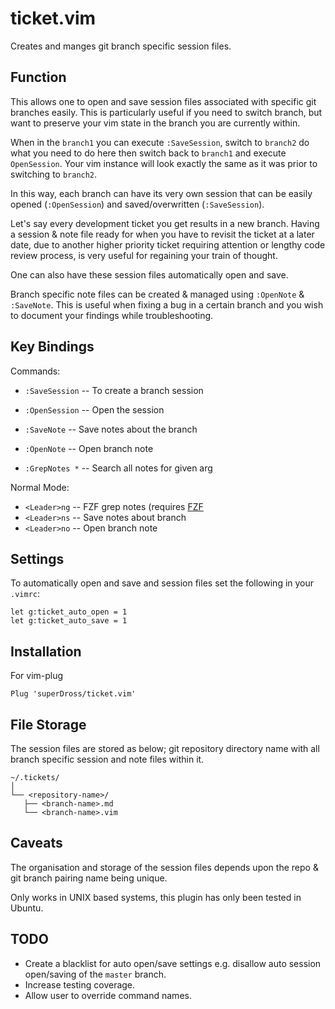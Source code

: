 # ticket.vim

Creates and manges git branch specific session files.

## Function

This allows one to open and save session files associated with specific git branches easily. This is particularly useful if you need to switch branch, but want to preserve your vim state in the branch you are currently within.

When in the `branch1` you can execute `:SaveSession`, switch to `branch2` do what you need to do here then switch back to `branch1` and execute `OpenSession`. Your vim instance will look exactly the same as it was prior to switching to `branch2`.

In this way, each branch can have its very own session that can be easily opened (`:OpenSession`) and saved/overwritten (`:SaveSession`).

Let's say every development ticket you get results in a new branch. Having a session & note file ready for when you have to revisit the ticket at a later date, due to another higher priority ticket requiring attention or lengthy code review process, is very useful for regaining your train of thought.

One can also have these session files automatically open and save.

Branch specific note files can be created & managed using `:OpenNote` & `:SaveNote`. This is useful when fixing a bug in a certain branch and you wish to document your findings while troubleshooting.

## Key Bindings

Commands:

- `:SaveSession` -- To create a branch session 

- `:OpenSession` -- Open the session

- `:SaveNote` -- Save notes about the branch

- `:OpenNote` -- Open branch note

- `:GrepNotes *` -- Search all notes for given arg


Normal Mode:

- `<Leader>ng` -- FZF grep notes (requires [FZF](https://github.com/junegunn/fzf.vim)
- `<Leader>ns` -- Save notes about branch
- `<Leader>no` -- Open branch note

## Settings

To automatically open and save and session files set the following in your `.vimrc`:

```vim
let g:ticket_auto_open = 1
let g:ticket_auto_save = 1
```

## Installation

For vim-plug

```vim
Plug 'superDross/ticket.vim'
```

## File Storage

The session files are stored as below; git repository directory name with all branch specific session and note files within it.

```
~/.tickets/
│
└── <repository-name>/
   ├── <branch-name>.md
   └── <branch-name>.vim
```

## Caveats

The organisation and storage of the session files depends upon the repo & git branch pairing name being unique.

Only works in UNIX based systems, this plugin has only been tested in Ubuntu.

## TODO

- Create a blacklist for auto open/save settings e.g. disallow auto session open/saving of the `master` branch.
- Increase testing coverage.
- Allow user to override command names.
